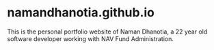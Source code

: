 # namandhanotia.github.io
This is the personal portfolio website of Naman Dhanotia, a 22 year old software developer working with NAV Fund Administration.
